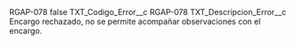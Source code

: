 <?xml version="1.0" encoding="UTF-8"?>
<CustomMetadata xmlns="http://soap.sforce.com/2006/04/metadata" xmlns:xsi="http://www.w3.org/2001/XMLSchema-instance" xmlns:xsd="http://www.w3.org/2001/XMLSchema">
    <label>RGAP-078</label>
    <protected>false</protected>
    <values>
        <field>TXT_Codigo_Error__c</field>
        <value xsi:type="xsd:string">RGAP-078</value>
    </values>
    <values>
        <field>TXT_Descripcion_Error__c</field>
        <value xsi:type="xsd:string">Encargo rechazado, no se permite acompañar observaciones con el encargo.</value>
    </values>
</CustomMetadata>
